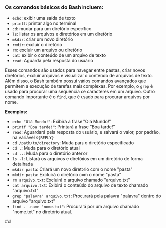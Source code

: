 ### Os comandos básicos do Bash incluem:

- `echo`: exibir uma saída de texto
- `printf`: printar algo no terminal
- `cd`: mudar para um diretório específico
- `ls`: listar os arquivos e diretórios em um diretório
- `mkdir`: criar um novo diretório
- `rmdir`: excluir o diretório
- `rm`: excluir um arquivo ou diretório
- `cat`: exibir o conteúdo de um arquivo de texto
- `read`: Aguarda pela resposta do usuário

Esses comandos são usados para navegar entre pastas, criar novos diretórios, excluir arquivos e visualizar o conteúdo de arquivos de texto. Além disso, o Bash também possui vários comandos avançados que permitem a execução de tarefas mais complexas. Por exemplo, o `grep` é usado para procurar uma sequência de caracteres em um arquivo. Outro comando importante é o `find`, que é usado para procurar arquivos por nome.

**Exemplos:**

- `echo "Olá Mundo!"`: Exibirá a frase "Olá Mundo!"
- `printf "Boa tarde!"`: Printará a frase “Boa tarde!”
- `read`: Aguardará pela resposta do usuário, e salvará o valor, por padrão, na variável `${REPLY}`
- `cd /path/to/directory`: Muda para o diretório especificado
- `cd .`: Muda para o diretório atual
- `cd ..`: Muda para o diretório anterior
- `ls -l`: Listará os arquivos e diretórios em um diretório de forma detalhada
- `mkdir pasta`: Criará um novo diretório com o nome "pasta"
- `mkdir pasta`: Excluirá o diretório com o nome "pasta"
- `rm arquivo.txt`: Excluirá o arquivo chamado "arquivo.txt"
- `cat arquivo.txt`: Exibirá o conteúdo do arquivo de texto chamado "arquivo.txt"
- `grep "palavra" arquivo.txt`: Procurará pela palavra "palavra" dentro do arquivo "arquivo.txt"
- `find . -name "nome.txt"`: Procurará por um arquivo chamado "nome.txt" no diretório atual.

#cl
